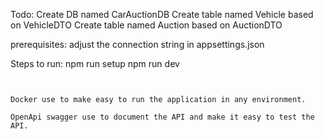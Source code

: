 ﻿Todo:
Create DB named CarAuctionDB
Create table named Vehicle based on VehicleDTO
Create table named Auction based on AuctionDTO

prerequisites:
adjust the connection string in appsettings.json


Steps to run:
npm run setup
npm run dev

```
```

```
```

```
Docker use to make easy to run the application in any environment.
```

```
OpenApi swagger use to document the API and make it easy to test the API.
```
```

```
